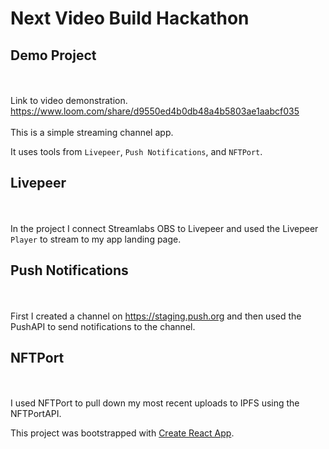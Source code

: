 # Next Video Build Hackathon 

## Demo Project
<br><br>
Link to video demonstration.<br>
https://www.loom.com/share/d9550ed4b0db48a4b5803ae1aabcf035
<br><br>
This is a simple streaming channel app.

It uses tools from `Livepeer`, `Push Notifications`, and `NFTPort`.
##

## Livepeer
<br><br>
In the project I connect Streamlabs OBS to Livepeer and used the Livepeer `Player` to stream to my app landing page.

##

## Push Notifications
<br><br>
First I created a channel on https://staging.push.org and then used the PushAPI to send notifications to the channel.

##

## NFTPort
<br><br>
I used NFTPort to pull down my most recent uploads to IPFS using the NFTPortAPI.





This project was bootstrapped with [Create React App](https://github.com/facebook/create-react-app).


